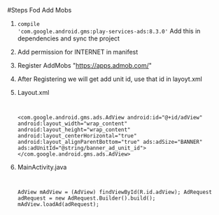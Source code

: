 
#Steps Fod Add Mobs

 1) <code>compile 'com.google.android.gms:play-services-ads:8.3.0'</code>
     Add this in dependencies and sync the project
     
 2) Add permission for INTERNET in manifest
 
 3) Register AddMobs "https://apps.admob.com/"
 
 4) After Registering we will get add unit id, use that id in layoyt.xml
 
 3) Layout.xml
     <code>
     
      <com.google.android.gms.ads.AdView
        android:id="@+id/adView"
        android:layout_width="wrap_content"
        android:layout_height="wrap_content"
        android:layout_centerHorizontal="true"
        android:layout_alignParentBottom="true"
        ads:adSize="BANNER"
        ads:adUnitId="@string/banner_ad_unit_id">
    </com.google.android.gms.ads.AdView>
     </code>
     
  5) MainActivity.java
     <code>
     
     AdView mAdView = (AdView) findViewById(R.id.adView);
     AdRequest adRequest = new AdRequest.Builder().build();
     mAdView.loadAd(adRequest);
     </code>
